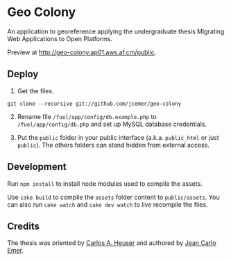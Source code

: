 Geo Colony
==========

An application to georeference applying the undergraduate thesis Migrating Web Applications to Open Platforms.

Preview at http://geo-colony.ap01.aws.af.cm/public.

Deploy
----------

1. Get the files.

```
git clone --recursive git://github.com/jcemer/geo-colony
```

2. Rename file `/fuel/app/config/db.example.php` to `/fuel/app/config/db.php` and set up MySQL database credentials.

3. Put the `public` folder in your public interface (a.k.a. `public_html` or just `public`). The others folders can stand hidden from external access.

Development
----------
Run `npm install` to install node modules used to compile the assets.

Use `cake build` to compile the `assets` folder content to `public/assets`. You can also run `cake watch` and `cake dev watch` to live recompile the files.

Credits
----------

The thesis was oriented by [Carlos A. Heuser](http://www.inf.ufrgs.br/~heuser) and authored by [Jean Carlo Emer](http://jcemer.com).




